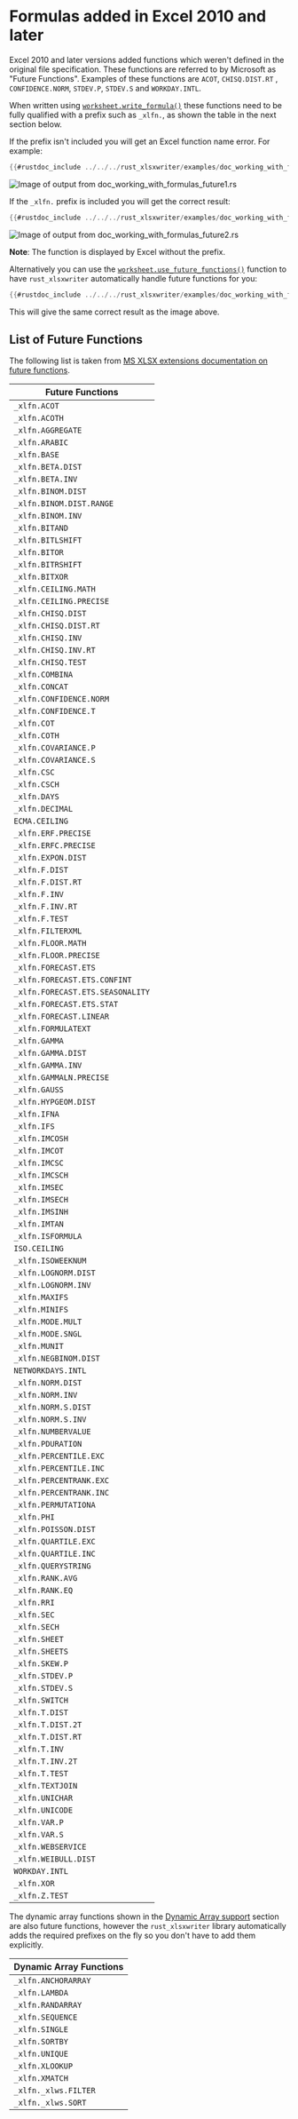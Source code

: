 # Formulas added in Excel 2010 and later

Excel 2010 and later versions added functions which weren't defined in the
original file specification. These functions are referred to by Microsoft as
"Future Functions". Examples of these functions are `ACOT`, `CHISQ.DIST.RT` ,
`CONFIDENCE.NORM`, `STDEV.P`, `STDEV.S` and `WORKDAY.INTL`.

When written using [`worksheet.write_formula()`] these functions need to be
fully qualified with a prefix such as `_xlfn.`, as shown the table in the next
section below.

[`worksheet.write_formula()`]: https://docs.rs/rust_xlsxwriter/latest/rust_xlsxwriter/struct.Worksheet.html#method.write_formula

If the prefix isn't included you will get an Excel function name error. For example:

```rust
{{#rustdoc_include ../../../rust_xlsxwriter/examples/doc_working_with_formulas_future1.rs:15}}
```

![Image of output from doc_working_with_formulas_future1.rs](../../images/working_with_formulas3.png)

If the `_xlfn.` prefix is included you will get the correct result:

```rust
{{#rustdoc_include ../../../rust_xlsxwriter/examples/doc_working_with_formulas_future2.rs:15}}
```


![Image of output from doc_working_with_formulas_future2.rs](../../images/working_with_formulas2.png)

**Note**: The function is displayed by Excel without the prefix.

Alternatively you can use the [`worksheet.use_future_functions()`] function to
have `rust_xlsxwriter` automatically handle future functions for you:

[`worksheet.use_future_functions()`]: https://docs.rs/rust_xlsxwriter/latest/rust_xlsxwriter/struct.Worksheet.html#method.use_future_functions


```rust
{{#rustdoc_include ../../../rust_xlsxwriter/examples/doc_working_with_formulas_future3.rs:15:16}}
```

This will give the same correct result as the image above.


## List of Future Functions

The following list is taken from [MS XLSX extensions documentation on future
functions].

[MS XLSX extensions documentation on future functions]: http://msdn.microsoft.com/en-us/library/dd907480%28v=office.12%29.aspx

| Future Functions                 |
| -------------------------------- |
| `_xlfn.ACOT`                     |
| `_xlfn.ACOTH`                    |
| `_xlfn.AGGREGATE`                |
| `_xlfn.ARABIC`                   |
| `_xlfn.BASE`                     |
| `_xlfn.BETA.DIST`                |
| `_xlfn.BETA.INV`                 |
| `_xlfn.BINOM.DIST`               |
| `_xlfn.BINOM.DIST.RANGE`         |
| `_xlfn.BINOM.INV`                |
| `_xlfn.BITAND`                   |
| `_xlfn.BITLSHIFT`                |
| `_xlfn.BITOR`                    |
| `_xlfn.BITRSHIFT`                |
| `_xlfn.BITXOR`                   |
| `_xlfn.CEILING.MATH`             |
| `_xlfn.CEILING.PRECISE`          |
| `_xlfn.CHISQ.DIST`               |
| `_xlfn.CHISQ.DIST.RT`            |
| `_xlfn.CHISQ.INV`                |
| `_xlfn.CHISQ.INV.RT`             |
| `_xlfn.CHISQ.TEST`               |
| `_xlfn.COMBINA`                  |
| `_xlfn.CONCAT`                   |
| `_xlfn.CONFIDENCE.NORM`          |
| `_xlfn.CONFIDENCE.T`             |
| `_xlfn.COT`                      |
| `_xlfn.COTH`                     |
| `_xlfn.COVARIANCE.P`             |
| `_xlfn.COVARIANCE.S`             |
| `_xlfn.CSC`                      |
| `_xlfn.CSCH`                     |
| `_xlfn.DAYS`                     |
| `_xlfn.DECIMAL`                  |
| `ECMA.CEILING`                   |
| `_xlfn.ERF.PRECISE`              |
| `_xlfn.ERFC.PRECISE`             |
| `_xlfn.EXPON.DIST`               |
| `_xlfn.F.DIST`                   |
| `_xlfn.F.DIST.RT`                |
| `_xlfn.F.INV`                    |
| `_xlfn.F.INV.RT`                 |
| `_xlfn.F.TEST`                   |
| `_xlfn.FILTERXML`                |
| `_xlfn.FLOOR.MATH`               |
| `_xlfn.FLOOR.PRECISE`            |
| `_xlfn.FORECAST.ETS`             |
| `_xlfn.FORECAST.ETS.CONFINT`     |
| `_xlfn.FORECAST.ETS.SEASONALITY` |
| `_xlfn.FORECAST.ETS.STAT`        |
| `_xlfn.FORECAST.LINEAR`          |
| `_xlfn.FORMULATEXT`              |
| `_xlfn.GAMMA`                    |
| `_xlfn.GAMMA.DIST`               |
| `_xlfn.GAMMA.INV`                |
| `_xlfn.GAMMALN.PRECISE`          |
| `_xlfn.GAUSS`                    |
| `_xlfn.HYPGEOM.DIST`             |
| `_xlfn.IFNA`                     |
| `_xlfn.IFS`                      |
| `_xlfn.IMCOSH`                   |
| `_xlfn.IMCOT`                    |
| `_xlfn.IMCSC`                    |
| `_xlfn.IMCSCH`                   |
| `_xlfn.IMSEC`                    |
| `_xlfn.IMSECH`                   |
| `_xlfn.IMSINH`                   |
| `_xlfn.IMTAN`                    |
| `_xlfn.ISFORMULA`                |
| `ISO.CEILING`                    |
| `_xlfn.ISOWEEKNUM`               |
| `_xlfn.LOGNORM.DIST`             |
| `_xlfn.LOGNORM.INV`              |
| `_xlfn.MAXIFS`                   |
| `_xlfn.MINIFS`                   |
| `_xlfn.MODE.MULT`                |
| `_xlfn.MODE.SNGL`                |
| `_xlfn.MUNIT`                    |
| `_xlfn.NEGBINOM.DIST`            |
| `NETWORKDAYS.INTL`               |
| `_xlfn.NORM.DIST`                |
| `_xlfn.NORM.INV`                 |
| `_xlfn.NORM.S.DIST`              |
| `_xlfn.NORM.S.INV`               |
| `_xlfn.NUMBERVALUE`              |
| `_xlfn.PDURATION`                |
| `_xlfn.PERCENTILE.EXC`           |
| `_xlfn.PERCENTILE.INC`           |
| `_xlfn.PERCENTRANK.EXC`          |
| `_xlfn.PERCENTRANK.INC`          |
| `_xlfn.PERMUTATIONA`             |
| `_xlfn.PHI`                      |
| `_xlfn.POISSON.DIST`             |
| `_xlfn.QUARTILE.EXC`             |
| `_xlfn.QUARTILE.INC`             |
| `_xlfn.QUERYSTRING`              |
| `_xlfn.RANK.AVG`                 |
| `_xlfn.RANK.EQ`                  |
| `_xlfn.RRI`                      |
| `_xlfn.SEC`                      |
| `_xlfn.SECH`                     |
| `_xlfn.SHEET`                    |
| `_xlfn.SHEETS`                   |
| `_xlfn.SKEW.P`                   |
| `_xlfn.STDEV.P`                  |
| `_xlfn.STDEV.S`                  |
| `_xlfn.SWITCH`                   |
| `_xlfn.T.DIST`                   |
| `_xlfn.T.DIST.2T`                |
| `_xlfn.T.DIST.RT`                |
| `_xlfn.T.INV`                    |
| `_xlfn.T.INV.2T`                 |
| `_xlfn.T.TEST`                   |
| `_xlfn.TEXTJOIN`                 |
| `_xlfn.UNICHAR`                  |
| `_xlfn.UNICODE`                  |
| `_xlfn.VAR.P`                    |
| `_xlfn.VAR.S`                    |
| `_xlfn.WEBSERVICE`               |
| `_xlfn.WEIBULL.DIST`             |
| `WORKDAY.INTL`                   |
| `_xlfn.XOR`                      |
| `_xlfn.Z.TEST`                   |


The dynamic array functions shown in the [Dynamic Array
support](dynamic_arrays.md) section are also future functions, however the
`rust_xlsxwriter` library automatically adds the required prefixes on the fly so
you don't have to add them explicitly.


| Dynamic Array Functions          |
| -------------------------------- |
| `_xlfn.ANCHORARRAY`              |
| `_xlfn.LAMBDA`                   |
| `_xlfn.RANDARRAY`                |
| `_xlfn.SEQUENCE`                 |
| `_xlfn.SINGLE`                   |
| `_xlfn.SORTBY`                   |
| `_xlfn.UNIQUE`                   |
| `_xlfn.XLOOKUP`                  |
| `_xlfn.XMATCH`                   |
| `_xlfn._xlws.FILTER`             |
| `_xlfn._xlws.SORT`               |

